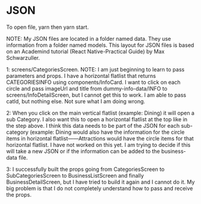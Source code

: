 # JSON
To open file, yarn then yarn start.

NOTE: My JSON files are located in a folder named data. They use information from a folder named models.
   This layout for JSON files is based on an Academind tutorial (React Native-Practical Guide) by Max Schwarzuller.
   
1: screens/CategoriesScreen.
NOTE: I am just beginning to learn to pass parameters and props.
  I have a horizontal flatlist that returns CATEGORIESINFO using components/InfoCard.
    I want to click on each circle and pass imageUrl and title from dummy-info-data/INFO to screens/InfoDetailScreen,
  but I cannot get this to work. I am able to pass catId, but nothing else. Not sure what I am doing wrong.
  
2: When you click on the main vertical flatlist (example: Dining) it will open a sub Category. I also want this to open a horizontal flatlist at the top like in the step above. I think this data needs to be part of the JSON for each sub-category (example: Dining would also have the information for the circle items in horizontal flatlist——Attractions would have the circle items for that horizontal flatlist.
  I have not worked on this yet. I am trying to decide if this will take a new JSON or if the information can be added to the business-data file.
  
3: I successfully built the props going from CategoriesScreen to SubCategoriesScreen to BusinessListScreen and finally BusinessDetailScreen,
  but I have tried to build it again and I cannot do it. My big problem is that I do not completely understand how to pass and receive the props.
